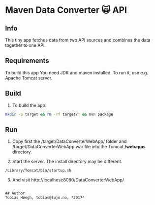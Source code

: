 # Maven Data Converter 🙀 API

## Info
This tiny app fetches data from two API sources and combines the data together to one API.

## Requirements
To build this app You need JDK and maven installed.
To run it, use e.g. Apache Tomcat server.

## Build

1. To build the app:
```bash
mkdir -p target && rm -rf target/* && mvn package
```

## Run

1. Copy first the /target/DataConverterWebApp/ folder and /target/DataConverterWebApp.war file into the Tomcat **/webapps** directory.

2. Start the server. The install directory may be different.
```bash
/Library/Tomcat/bin/startup.sh
```
3. And visit http://localhost:8080/DataConverterWebApp/
```

## Author
Tobias Høegh, tobias@tujo.no, *2017*
